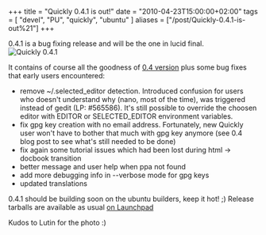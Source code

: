 +++
title = "Quickly 0.4.1 is out!"
date = "2010-04-23T15:00:00+02:00"
tags = [ "devel", "PU", "quickly", "ubuntu" ]
aliases = ["/post/Quickly-0.4.1-is-out%21"]
+++
    <p>0.4.1 is a bug fixing release and will be the one in lucid final.
<img src="/public/projects/quickly/.Quicky-0.4.1_m.jpg" alt="Quickly 0.4.1" style="display:block;margin:0 auto" title="Quickly 0.4.1, avr. 2010"></p>


<p>It contains of course all the goodness of <a href="/post/Quickly-0.4-available-in-lucid!" hreflang="en">0.4 version</a> plus some bug fixes that early users encountered:</p>
<ul>
<li>remove ~/.selected_editor detection. Introduced confusion for users who doesn't understand why (nano, most of the time), was triggered instead of gedit (LP: #565586). It's still possible to override the choosen editor with EDITOR or SELECTED_EDITOR environment variables.</li>
<li>fix gpg key creation with no email address. Fortunately, new Quickly user won't have to bother that much with gpg key anymore (see 0.4 blog post to see what's still needed to be done)</li>
<li>fix again some tutorial issues which had been lost during html -&gt; docbook transition</li>
<li>better message and user help when ppa not found</li>
<li>add more debugging info in --verbose mode for gpg keys</li>
<li>updated translations</li>
</ul>

<p>0.4.1 should be building soon on the ubuntu builders, keep it hot! ;)
Release tarballs are available as usual <a href="http://launchpad.net/quickly" hreflang="en">on Launchpad</a></p>


<p>Kudos to Lutin for the photo :)</p>